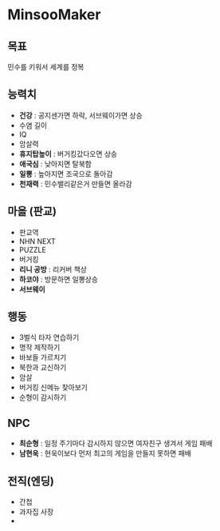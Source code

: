 MinsooMaker
====

목표
----
민수를 키워서 세계를 정복

능력치
----
* __건강__ : 공지센가면 하락, 서브웨이가면 상승
* 수염 길이
* IQ
* 암살력
* __휴지탑높이__ : 버거킹갔다오면 상승
* __애국심__ : 낮아지면 탈북함
* __일뽕__ : 높아지면 조국으로 돌아감
* __천재력__ : 민수밸리같은거 만들면 올라감

마을 (판교)
----
* 판교역
* NHN NEXT
* PUZZLE
* 버거킹
* __리니 공방__ : 리커버 책상
* __하코야__ : 방문하면 일뽕상승
* __서브웨이__

행동
----
* 3벌식 타자 연습하기
* 명작 제작하기
* 바보들 가르치기
* 북한과 교신하기
* 암살
* 버거킹 신메뉴 찾아보기
* 순형이 감시하기

NPC
----
* __최순형__ : 일정 주기마다 감시하지 않으면 여자친구 생겨서 게임 패배
* __남현욱__ : 현욱이보다 먼저 최고의 게임을 만들지 못하면 패배

전직(엔딩)
----
* 간첩
* 과자집 사장
* 

